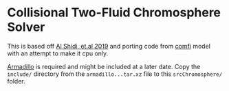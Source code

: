 Collisional Two-Fluid Chromosphere Solver
=========================================

This is based off [Al Shidi, et.al 2019](https://link.springer.com/article/10.1007/s11207-019-1513-8)
and porting code from [comfi](https://github.com/qalshidi/comfi) model with
an attempt to make it cpu only.

[Armadillo](https://arma.sourceforge.net/download.html) is required and might
be included at a later date. Copy the `include/` directory from the
`armadillo...tar.xz` file to this `srcChromosphere/` folder.
